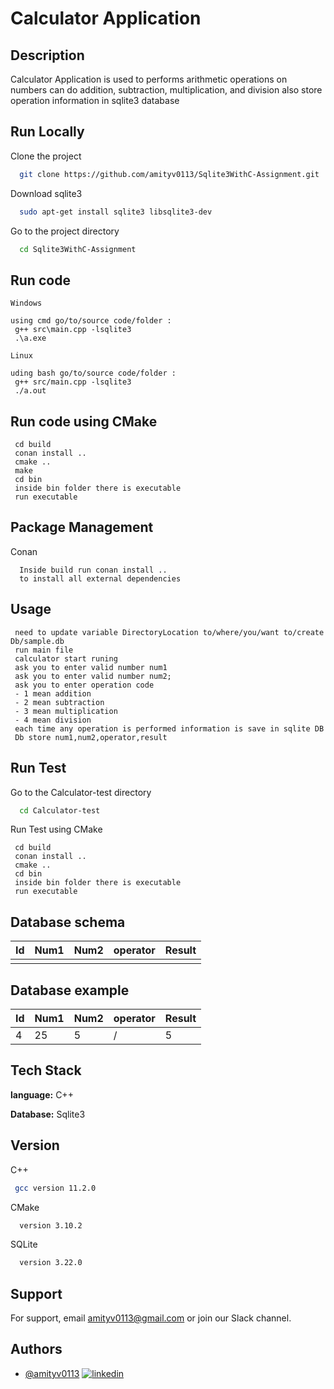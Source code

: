 # Calculator Application 
## Description
Calculator Application is used to performs arithmetic operations on numbers  can do addition, subtraction, multiplication, and division also store operation information in sqlite3 database 

## Run Locally

Clone the project

```bash
  git clone https://github.com/amityv0113/Sqlite3WithC-Assignment.git
```
Download sqlite3

```bash
  sudo apt-get install sqlite3 libsqlite3-dev
```

Go to the project directory

```bash
  cd Sqlite3WithC-Assignment
```

## Run code 
```
Windows

using cmd go/to/source code/folder :
 g++ src\main.cpp -lsqlite3
 .\a.exe
```

```
Linux

uding bash go/to/source code/folder :
 g++ src/main.cpp -lsqlite3
 ./a.out
```
## Run code using CMake
```
 cd build
 conan install ..
 cmake ..
 make 
 cd bin
 inside bin folder there is executable 
 run executable
```
## Package Management

Conan
```
  Inside build run conan install ..
  to install all external dependencies
```

## Usage
```
 need to update variable DirectoryLocation to/where/you/want to/create Db/sample.db
 run main file 
 calculator start runing 
 ask you to enter valid number num1
 ask you to enter valid number num2;
 ask you to enter operation code 
 - 1 mean addition 
 - 2 mean subtraction 
 - 3 mean multiplication
 - 4 mean division
 each time any operation is performed information is save in sqlite DB
 Db store num1,num2,operator,result

```
## Run Test
Go to the Calculator-test directory

```bash
  cd Calculator-test
```
Run Test using CMake
```
 cd build
 conan install .. 
 cmake ..
 cd bin
 inside bin folder there is executable 
 run executable
```
## Database schema 


| Id    | Num1      | Num2     | operator |   Result    |  
|:----- |:--------  |:---------|:-------- |:----------- |
|       |           |          |          |             |


## Database example 


| Id    | Num1      | Num2     | operator |   Result    |  
|:----- |:--------  |:---------|:-------- |:----------- |
|   4   |   25      |  5       |     /    | 5           |
## Tech Stack

**language:** C++

**Database:** Sqlite3

## Version

C++
```bash
 gcc version 11.2.0
```

CMake
```bash
  version 3.10.2
```
SQLite
```bash
  version 3.22.0
```

## Support

For support, email amityv0113@gmail.com or join our Slack channel.


## Authors

- [@amityv0113](https://github.com/amityv0113)
[![linkedin](https://img.shields.io/badge/linkedin-0A66C2?style=for-the-badge&logo=linkedin&logoColor=white)](https://www.linkedin.com/in/amityv0113/)

